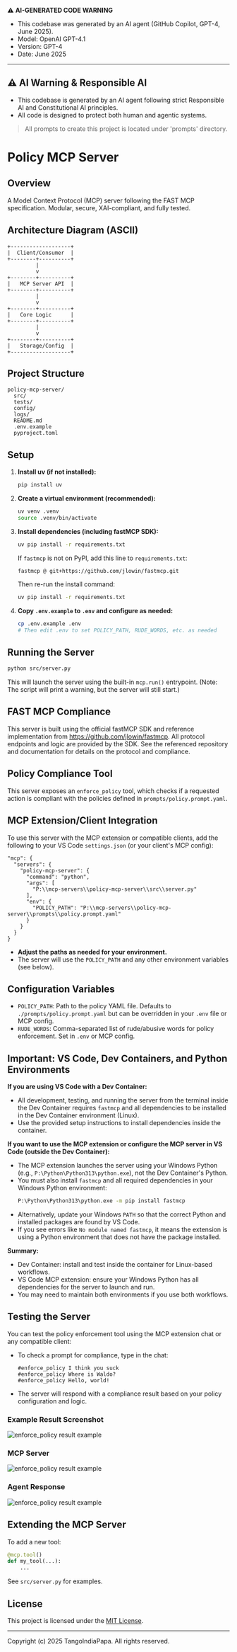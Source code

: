<!--
File name: README.md
File description: Project overview and instructions.
Author: AI Generated
Date created: 2025-06-02
Last modified date: 2025-06-02
Version number: 1.0
AI WARNING: This file is generated with AI assistance. Please review and verify the content before use.
-->
:warning: **AI-GENERATED CODE WARNING**
- This codebase was generated by an AI agent (GitHub Copilot, GPT-4, June 2025).
- Model: OpenAI GPT-4.1
- Version: GPT-4
- Date: June 2025

---

## ⚠️ AI Warning & Responsible AI
- This codebase is generated by an AI agent following strict Responsible AI and Constitutional AI principles.
- All code is designed to protect both human and agentic systems.

> All prompts to create this project is located under 'prompts' directory.

# Policy MCP Server


## Overview
A Model Context Protocol (MCP) server following the FAST MCP specification. Modular, secure, XAI-compliant, and fully tested.

## Architecture Diagram (ASCII)

```
+-------------------+
|  Client/Consumer  |
+--------+----------+
         |
         v
+--------+----------+
|   MCP Server API  |
+--------+----------+
         |
         v
+--------+----------+
|   Core Logic      |
+--------+----------+
         |
         v
+--------+----------+
|   Storage/Config  |
+-------------------+
```

## Project Structure

```
policy-mcp-server/
  src/
  tests/
  config/
  logs/
  README.md
  .env.example
  pyproject.toml
```

## Setup

1. **Install uv (if not installed):**
   ```bash
   pip install uv
   ```
2. **Create a virtual environment (recommended):**
   ```bash
   uv venv .venv
   source .venv/bin/activate
   ```
3. **Install dependencies (including fastMCP SDK):**
   ```bash
   uv pip install -r requirements.txt
   ```
   If `fastmcp` is not on PyPI, add this line to `requirements.txt`:
   
   ```text
   fastmcp @ git+https://github.com/jlowin/fastmcp.git
   ```
   
   Then re-run the install command:
   ```bash
   uv pip install -r requirements.txt
   ```
4. **Copy `.env.example` to `.env` and configure as needed:**
   ```bash
   cp .env.example .env
   # Then edit .env to set POLICY_PATH, RUDE_WORDS, etc. as needed
   ```

## Running the Server

```bash
python src/server.py
```

This will launch the server using the built-in `mcp.run()` entrypoint. (Note: The script will print a warning, but the server will still start.)

## FAST MCP Compliance

This server is built using the official fastMCP SDK and reference implementation from https://github.com/jlowin/fastmcp. All protocol endpoints and logic are provided by the SDK. See the referenced repository and documentation for details on the protocol and compliance.

## Policy Compliance Tool

This server exposes an `enforce_policy` tool, which checks if a requested action is compliant with the policies defined in `prompts/policy.prompt.yaml`.

## MCP Extension/Client Integration

To use this server with the MCP extension or compatible clients, add the following to your VS Code `settings.json` (or your client's MCP config):

```jsonc
"mcp": {
  "servers": {
    "policy-mcp-server": {
      "command": "python",
      "args": [
        "P:\\mcp-servers\\policy-mcp-server\\src\\server.py"
      ],
      "env": {
        "POLICY_PATH": "P:\\mcp-servers\\policy-mcp-server\\prompts\\policy.prompt.yaml"
      }
    }
  }
}
```
- **Adjust the paths as needed for your environment.**
- The server will use the `POLICY_PATH` and any other environment variables (see below).

## Configuration Variables

- `POLICY_PATH`: Path to the policy YAML file. Defaults to `./prompts/policy.prompt.yaml` but can be overridden in your `.env` file or MCP config.
- `RUDE_WORDS`: Comma-separated list of rude/abusive words for policy enforcement. Set in `.env` or MCP config.

## Important: VS Code, Dev Containers, and Python Environments

**If you are using VS Code with a Dev Container:**
- All development, testing, and running the server from the terminal inside the Dev Container requires `fastmcp` and all dependencies to be installed in the Dev Container environment (Linux).
- Use the provided setup instructions to install dependencies inside the container.

**If you want to use the MCP extension or configure the MCP server in VS Code (outside the Dev Container):**
- The MCP extension launches the server using your Windows Python (e.g., `P:\Python\Python313\python.exe`), not the Dev Container's Python.
- You must also install `fastmcp` and all required dependencies in your Windows Python environment:
  ```bash
  P:\Python\Python313\python.exe -m pip install fastmcp
  ```
- Alternatively, update your Windows `PATH` so that the correct Python and installed packages are found by VS Code.
- If you see errors like `No module named fastmcp`, it means the extension is using a Python environment that does not have the package installed.

**Summary:**
- Dev Container: install and test inside the container for Linux-based workflows.
- VS Code MCP extension: ensure your Windows Python has all dependencies for the server to launch and run.
- You may need to maintain both environments if you use both workflows.

## Testing the Server

You can test the policy enforcement tool using the MCP extension chat or any compatible client:

- To check a prompt for compliance, type in the chat:
  ```
  #enforce_policy I think you suck
  #enforce_policy Where is Waldo?
  #enforce_policy Hello, world!
  ```
- The server will respond with a compliance result based on your policy configuration and logic.

### Example Result Screenshot
![enforce_policy result example](ask.png)

### MCP Server 
![enforce_policy result example](enforce.png)

### Agent Response
![enforce_policy result example](enforce-result.png)

## Extending the MCP Server

To add a new tool:

```python
@mcp.tool()
def my_tool(...):
    ...
```

See `src/server.py` for examples.

## License

This project is licensed under the [MIT License](LICENSE.md).

---
Copyright (c) 2025 TangoIndiaPapa. All rights reserved.
